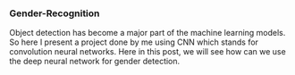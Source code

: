 ### Gender-Recognition

Object detection has become a major part of the machine learning models. So here I present a project done by me using CNN which stands for convolution neural networks. Here in this post, we will see how can we use the deep neural network for gender detection.
